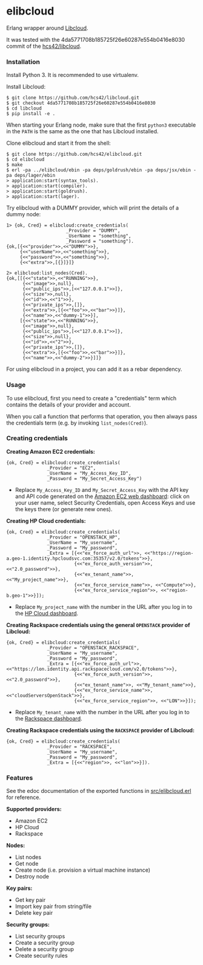 elibcloud
=========

Erlang wrapper around [Libcloud][libcloud].

It was tested with the 4da5771708b185725f26e60287e554b0416e8030
commit of the [hcs42/libcloud][hcs42/libcloud].

### Installation

Install Python 3. It is recommended to use virtualenv.

Install Libcloud:

    $ git clone https://github.com/hcs42/libcloud.git
    $ git checkout 4da5771708b185725f26e60287e554b0416e8030
    $ cd libcloud
    $ pip install -e .

When starting your Erlang node, make sure that the first `python3` executable in
the `PATH` is the same as the one that has Libcloud installed.

Clone elibcloud and start it from the shell:

    $ git clone https://github.com/hcs42/elibcloud.git
    $ cd elibcloud
    $ make
    $ erl -pa ../elibcloud/ebin -pa deps/goldrush/ebin -pa deps/jsx/ebin -pa deps/lager/ebin
    > application:start(syntax_tools).
    > application:start(compiler).
    > application:start(goldrush).
    > application:start(lager).

Try elibcloud with a DUMMY provider, which will print the details of a dummy
node:

    1> {ok, Cred} = elibcloud:create_credentials(
                          _Provider = "DUMMY",
                          _UserName = "something",
                          _Password = "something").
    {ok,[{<<"provider">>,<<"DUMMY">>},
         {<<"userName">>,<<"something">>},
         {<<"password">>,<<"something">>},
         {<<"extra">>,[{}]}]}

    2> elibcloud:list_nodes(Cred).
    {ok,[[{<<"state">>,<<"RUNNING">>},
          {<<"image">>,null},
          {<<"public_ips">>,[<<"127.0.0.1">>]},
          {<<"size">>,null},
          {<<"id">>,<<"1">>},
          {<<"private_ips">>,[]},
          {<<"extra">>,[{<<"foo">>,<<"bar">>}]},
          {<<"name">>,<<"dummy-1">>}],
         [{<<"state">>,<<"RUNNING">>},
          {<<"image">>,null},
          {<<"public_ips">>,[<<"127.0.0.1">>]},
          {<<"size">>,null},
          {<<"id">>,<<"2">>},
          {<<"private_ips">>,[]},
          {<<"extra">>,[{<<"foo">>,<<"bar">>}]},
          {<<"name">>,<<"dummy-2">>}]]}

For using elibcloud in a project, you can add it as a rebar dependency.

### Usage

To use elibcloud, first you need to create a "credentials" term which contains
the details of your provider and account.

When you call a function that performs that operation, you then always pass the
credentials term (e.g. by invoking `list_nodes(Cred)`).

### Creating credentials

**Creating Amazon EC2 credentials:**

    {ok, Cred} = elibcloud:create_credentials(
                   _Provider = "EC2",
                   _UserName = "My_Access_Key_ID",
                   _Password = "My_Secret_Access_Key")

- Replace `My_Access_Key_ID` and `My_Secret_Access_Key` with the API key and API
  code generated on the [Amazon EC2 web dashboard][amazon-ec2]: click on your
  user name, select Security Credentials, open Access Keys and use the keys
  there (or generate new ones).

**Creating HP Cloud credentials:**

    {ok, Cred} = elibcloud:create_credentials(
                   _Provider = "OPENSTACK_HP",
                   _UserName = "My_username",
                   _Password = "My_password",
                   _Extra = [{<<"ex_force_auth_url">>, <<"https://region-a.geo-1.identity.hpcloudsvc.com:35357/v2.0/tokens">>},
                             {<<"ex_force_auth_version">>, <<"2.0_password">>},
                             {<<"ex_tenant_name">>, <<"My_project_name">>},
                             {<<"ex_force_service_name">>, <<"Compute">>},
                             {<<"ex_force_service_region">>, <<"region-b.geo-1">>}]);

- Replace `My_project_name` with the number in the URL after you log in to the
  [HP Cloud dashboard][hp-cloud].

**Creating Rackspace credentials using the general `OPENSTACK` provider of Libcloud:**

    {ok, Cred} = elibcloud:create_credentials(
                   _Provider = "OPENSTACK_RACKSPACE",
                   _UserName = "My_username",
                   _Password = "My_password",
                   _Extra = [{<<"ex_force_auth_url">>, <<"https://lon.identity.api.rackspacecloud.com/v2.0/tokens">>},
                             {<<"ex_force_auth_version">>, <<"2.0_password">>},
                             {<<"ex_tenant_name">>, <<"My_tenant_name">>},
                             {<<"ex_force_service_name">>, <<"cloudServersOpenStack">>},
                             {<<"ex_force_service_region">>, <<"LON">>}]);

- Replace `My_tenant_name` with the number in the URL after you log in to the
  [Rackspace dashboard][rackspace].

**Creating Rackspace credentials using the `RACKSPACE` provider of Libcloud:**

    {ok, Cred} = elibcloud:create_credentials(
                   _Provider = "RACKSPACE",
                   _UserName = "My_username",
                   _Password = "My_password",
                   _Extra = [{<<"region">>, <<"lon">>}]).

### Features

See the edoc documentation of the exported functions in
[src/elibcloud.erl][elibcloud.erl] for reference.

**Supported providers:**

- Amazon EC2
- HP Cloud
- Rackspace

**Nodes:**

- List nodes
- Get node
- Create node (i.e. provision a virtual machine instance)
- Destroy node

**Key pairs:**

- Get key pair
- Import key pair from string/file
- Delete key pair

**Security groups:**

- List security groups
- Create a security group
- Delete a security group
- Create security rules

[libcloud]: https://libcloud.readthedocs.org/
[apache/libcloud]: https://github.com/apache/libcloud
[hcs42/libcloud]: https://github.com/hcs42/libcloud
[amazon-ec2]: https://console.aws.amazon.com/ec2/
[hp-cloud]: https://horizon.hpcloud.com/
[rackspace]: https://mycloud.rackspace.com/
[elibcloud.erl]: https://github.com/esl/elibcloud/blob/master/src/elibcloud.erl
